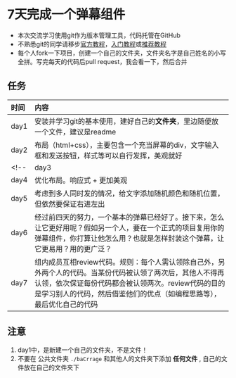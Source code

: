
# 7天完成一个弹幕组件

- 本次交流学习使用git作为版本管理工具，代码托管在GitHub
- 不熟悉git的同学请移步[官方教程](https://git-scm.com/book/zh/v1/%E8%87%AA%E5%AE%9A%E4%B9%89-Git-%E9%85%8D%E7%BD%AE-Git)，[入门教程](http://blog.damonare.cn/2016/11/26/Git%20%E5%91%BD%E4%BB%A4%E6%80%BB%E7%BB%93/)或[推荐教程](https://www.liaoxuefeng.com/wiki/0013739516305929606dd18361248578c67b8067c8c017b000)
- 每个人fork一下项目，创建一个自己的文件夹，文件夹名字是自己姓名的小写全拼。写完每天的代码后pull request，我会看一下，然后合并

## 任务
|时间|内容|
|:---|:---|
|day1|安装并学习git的基本使用，建好自己的**文件夹**，里边随便放一个文件，建议是readme|
|day2|布局（html+css），主要包含一个充当屏幕的div，文字输入框和发送按钮，样式等可以自行发挥，美观就好|
<!-- |day3|将用户输入的文字从屏幕右边进入，左边移出（监听事件 + 移动）|
|day4|优化布局。响应式 + 更加美观|
|day5|考虑到多人同时发的情况，给文字添加随机颜色和随机位置，但依然要保证右进左出|
|day6|经过前四天的努力，一个基本的弹幕已经好了。接下来，怎么让它更好用呢？假如另一个人，要在一个正式的项目复用你的弹幕组件，你打算让他怎么用？也就是怎样封装这个弹幕，让它更易用？用的更广泛？|
|day7|组内成员互相review代码。规则：每个人需认领除自己外，另外两个人的代码。当某份代码被认领了两次后，其他人不得再认领，依次保证每份代码都会被认领两次。review代码的目的是学习别人的代码，然后借鉴他们的优点（如编程思路等），最后优化自己的代码| -->

## 注意
1. day1中，是新建一个自己的文件夹，不是文件！
2. 不要在 公共文件夹 `./baCrrage` 和其他人的文件夹下添加 **任何文件** , 自己的文件放在自己的文件夹下
